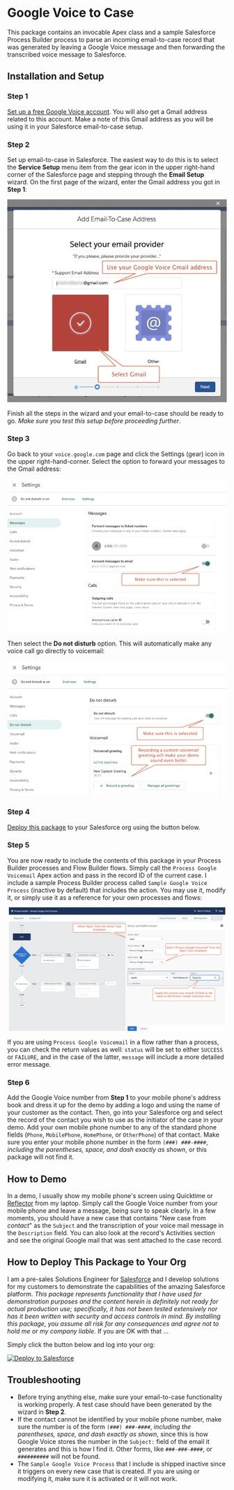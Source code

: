 # Google Voice to Case

This package contains an invocable Apex class and a sample Salesforce Process Builder process to parse an incoming email-to-case record that was generated by leaving a Google Voice message and then forwarding the transcribed voice message to Salesforce.


## Installation and Setup

### Step 1

[Set up a free Google Voice account](https://support.google.com/voice/answer/7207482?hl=en&ref_topic=1707989). You will also get a Gmail address related to this account. Make a note of this Gmail address as you will be using it in your Salesforce email-to-case setup.

### Step 2

Set up email-to-case in Salesforce. The easiest way to do this is to select the **Service Setup** menu item from the gear icon in the upper right-hand corner of the Salesforce page and stepping through the **Email Setup** wizard. On the first page of the wizard, enter the Gmail address you got in **Step 1**:

![Email-to-Case Wizard](/images/Email_to_Case_Dialog.png)

Finish all the steps in the wizard and your email-to-case should be ready to go. *Make sure you test this setup before proceeding further*.

### Step 3

Go back to your `voice.google.com` page and click the Settings (gear) icon in the upper right-hand-corner. Select the option to forward your messages to the Gmail address:

![Forward Messages](/images/Forward_Messages.png)

Then select the **Do not disturb** option. This will automatically make any voice call go directly to voicemail:

![Do Not Disturb](/images/Do_Not_Disturb.png)

### Step 4

[Deploy this package](#how-to-deploy-this-package-to-your-org) to your Salesforce org using the button below.

### Step 5

You are now ready to include the contents of this package in your Process Builder processes and Flow Builder flows. Simply call the `Process Google Voicemail` Apex action and pass in the record ID of the current case. I include a sample Process Builder process called `Sample Google Voice Process` (inactive by default) that includes the action. You may use it, modify it, or simply use it as a reference for your own processes and flows:

![Process Google Voicemail Action](/images/Process_Google_Voicemail.png)

If you are using `Process Google Voicemail` in a flow rather than a process, you can check the return values as well: `status` will be set to either `SUCCESS` or `FAILURE`, and in the case of the latter, `message` will include a more detailed error message.

### Step 6

Add the Google Voice number from **Step 1** to your mobile phone's address book and dress it up for the demo by adding a logo and using the name of your customer as the contact. Then, go into your Salesforce org and select the record of the contact you wish to use as the initiator of the case in your demo. Add your own mobile phone number to any of the standard phone fields (`Phone`, `MobilePhone`, `HomePhone`, or `OtherPhone`) of that contact. Make sure you enter your mobile phone number in the form `(###) ###-####`, *including the parentheses, space, and dash exactly as shown*, or this package will not find it.


## How to Demo

In a demo, I usually show my mobile phone's screen using Quicktime or [Reflector](https://www.airsquirrels.com/reflector/features/mac-and-windows) from my laptop. Simply call the Google Voice number from your mobile phone and leave a message, being sure to speak clearly. In a few moments, you should have a new case that contains "New case from *contact*" as the `Subject` and the transcription of your voice mail message in the `Description` field. You can also look at the record's Activities section and see the original Google mail that was sent attached to the case record.


## How to Deploy This Package to Your Org

I am a pre-sales Solutions Engineer for [Salesforce](https://www.salesforce.com) and I develop solutions for my customers to demonstrate the capabilities of the amazing Salesforce platform. *This package represents functionality that I have used for demonstration purposes  and the content herein is definitely not ready for actual production use; specifically, it has not been tested extensively nor has it been written with security and access controls in mind. By installing this package, you assume all risk for any consequences and agree not to hold me or my company liable.*  If you are OK with that ...

Simply click the button below and log into your org:

<a href="https://githubsfdeploy.herokuapp.com">
  <img alt="Deploy to Salesforce"
       src="https://raw.githubusercontent.com/afawcett/githubsfdeploy/master/src/main/webapp/resources/img/deploy.png">
</a>


## Troubleshooting

- Before trying anything else, make sure your email-to-case functionality is working properly. A test case should have been generated by the wizard in **Step 2**.
- If the contact cannot be identified by your mobile phone number, make sure the number is of the form `(###) ###-####`, *including the parentheses, space, and dash exactly as shown*, since this is how Google Voice stores the number in the `Subject:` field of the email it generates and this is how I find it. Other forms, like `###-###-####`, or `##########` will not be found.
- The `Sample Google Voice Process` that I include is shipped inactive since it triggers on every new case that is created. If you are using or modifying it, make sure it is activated or it will not work.